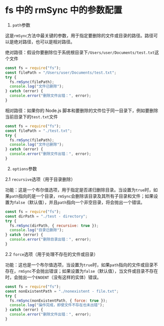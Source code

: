 # fs 中的 rmSync 中的参数配置

1. `path`参数

这是`rmSync`方法中最关键的参数，用于指定要删除的文件或目录的路径。路径可以是绝对路径，也可以是相对路径。

绝对路径：假设你要删除位于系统根目录下`/Users/user/Documents/test.txt`这个文件

```javascript
const fs = require("fs");
const filePath = "/Users/user/Documents/test.txt";
try {
  fs.rmSync(filePath);
  console.log("文件已删除");
} catch (error) {
  console.error("删除文件出错：", error);
}
```

相对路径：如果你的 Node.js 脚本和要删除的文件位于同一目录下，例如要删除当前目录下的`test.txt`文件

```javascript
const fs = require("fs");
const filePath = "./test.txt";
try {
  fs.rmSync(filePath);
  console.log("文件已删除");
} catch (error) {
  console.error("删除文件出错：", error);
}
```

2. `options`参数

2.1 `recursive`选项（用于目录删除）

功能：这是一个布尔值选项，用于指定是否递归删除目录。当设置为`true`时，如果`path`指向的是一个目录，`rmSync`会删除该目录及其所有子目录和文件；如果设置为`false`（默认值），并且`path`指向一个非空目录，将会抛出一个错误。

```javascript
const fs = require("fs");
const dirPath = "./test - directory";
try {
  fs.rmSync(dirPath, { recursive: true });
  console.log("目录已删除");
} catch (error) {
  console.error("删除目录出错：", error);
}
```

2.2 `force`选项（用于处理不存在的文件或目录）

功能：这也是一个布尔值选项，当设置为`true`时，如果`path`指向的文件或目录不存在，`rmSync`不会抛出错误；如果设置为`false`（默认值），当文件或目录不存在时，会抛出一个`ENOENT`（没有这样的实体）错误。

```javascript
const fs = require("fs");
const nonExistentPath = "./nonexistent - file.txt";
try {
  fs.rmSync(nonExistentPath, { force: true });
  console.log("操作完成，即使文件不存在也未出错");
} catch (error) {
  console.error("删除文件出错：", error);
}
```
